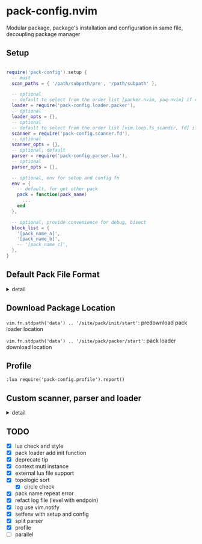 # pack-config.nvim

Modular package, package's installation and configuration in same file, decoupling package manager

## Setup

```lua

require('pack-config').setup {
  -- must
  scan_paths = { '/path/subpath/pre', '/path/subpath' },

  -- optional
  -- default to select from the order list [packer.nvim, paq-nvim] if exists
  loader = require('pack-config.loader.packer'),
  -- optional
  loader_opts = {},
  -- optional
  -- default to select from the order list [vim.loop.fs_scandir, fd] if exists
  scanner = require('pack-config.scanner.fd'),
  -- optional
  scanner_opts = {},
  -- optional, default
  parser = require('pack-config.parser.lua'),
  -- optional
  parser_opts = {},

  -- optional, env for setup and config fn
  env = {
    -- default, for get other pack
    pack = function(pack_name)
      ...
    end
  },

  -- optional, provide convenience for debug, bisect
  block_list = {
    '[pack_name_a]',
    '[pack_name_b]',
    -- '[pack_name_c]',
  },
}
```

## Default Pack File Format

<details>

<summary> detail </summary>

```lua
-- pack config
local M = {}

-- must
M.name = '[pack_name]'

-- optional
-- format: string, table or function
M.resources = function()
  return {
    -- resource
    {
      '[resource_url]',
      as = '',
      branch = '',
      tag = '',
      commit = '',
      -- lock, skip updating this plugin
      pin = false,
      -- manually marks a plugin as optional
      opt = true,
      -- update / install hook
      run = function() end,
      rely = {
        -- nested resource
        {'[other_resource_url]', rely = {}}
      },
    },
    -- optional, placing deprecated resources
    -- when use by other pack, will log the deprecated tip
    deprecated = {
      { '[deprecated_resource]', replace_with = '[new_resource]'}
    }
  }
end

-- optional
-- format: string, table or function
M.after = { '[other_pack_name]' }

-- optional
-- pack setup
M.setup = function()
  -- use pack the env fn to load other pack
  local other_pack = pack('other_pack_name')
  ...
end

-- optional
-- config run after all pack's setup
M.config = function()
  -- use pack fn to load other pack
  local other_pack = pack('other_pack_name')
  ...
end

return M
```

### `resources` variants

<details>

<summary> variants </summary>

- string

```lua
M.resources = 'resource_url'
```

- table

```lua
M.resources = { 'resource_url_a',  'resource_url_b'}
```

- full table

```lua
M.resources = {
  {
    '[resource_url_a]',
    as = '',
    branch = '',
    tag = '',
    commit = '',
    pin = false,
    opt = true,
    run = function() end,
    rely = {
      -- nested resource
      {'[other_resource_url]', rely = {}}
    },
  },
  {
    '[resource_url_b]',
    as = '',
    branch = '',
    tag = '',
    commit = '',
    pin = false,
    opt = true,
    run = function() end,
    rely = {
      -- nested resource
      {'[other_resource_url]', rely = {}}
    },
  },
  -- optional, placing deprecated resources
  -- when use by other pack, will log the deprecated tip
  deprecated = {
    { '[deprecated_resource_a]', replace_with = '[new_resource_a]'}
    { '[deprecated_resource_b]', replace_with = '[new_resource_b]'}
  }
}

```

- function

```lua
M.resources = function()
  return 'all_kind_above'
end
```

</details>

### `after` variants

<details>

<summary> variants </summary>

- string

```lua
M.after = 'other_pack_name'
```

- table

```lua
M.after = { 'other_pack_name_a', 'other_pack_name_b' }
```

- function

```lua
M.after = function()
  return 'all_kind_above'
end

```

</details>

</details>

## Download Package Location

`vim.fn.stdpath('data') .. '/site/pack/init/start'`: predownload pack loader location

`vim.fn.stdpath('data') .. '/site/pack/packer/start'`: pack loader download location

## Profile

`:lua require('pack-config.profile').report()`

## Custom scanner, parser and loader

<details>

<summary> detail </summary>

### Scanner

to get the pack file

<details>

<summary> Format </summary>

```lua
local M = {}

M.exist = bool or function return bool

-- optional
M.init = function(opts) end

-- scan the paths return the pack_files
M.scan = function(paths)

end
```

</details>

### Parser

to parse the pack file

<details>

<summary> Format </summary>

```lua
local M = {}

M.exist = bool or function return bool

-- optional
M.init = function(opts) end

M.is_pack = function(pack) return true end

-- parse the pack file to the format
M.parse = function(pack)
return {
  name = '',
  resources = string, table or function,
  after = string, table or function,
  setup = function() end
  config = function() end
}
end
```

</details>

### Loader

use package manager to load the pack

<details>

<summary> Format </summary>

```lua
local M = {}

M.exist = bool or function return bool

-- optional
M.init = function(opts) end

-- parse the pack file to the format
M.load = function(packs)

end
```

</details>

</details>

## TODO

- [x] lua check and style
- [x] pack loader add init function
- [x] deprecate tip
- [x] context muti instance
- [x] external lua file support
- [x] topologic sort
  - [x] circle check
- [x] pack name repeat error
- [x] refact log file (level with endpoin)
- [x] log use vim.notify
- [x] setfenv with setup and config
- [x] split parser
- [x] profile
- [ ] parallel
